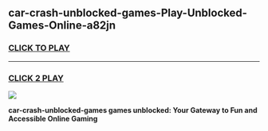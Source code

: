 
## car-crash-unblocked-games-Play-Unblocked-Games-Online-a82jn
<h3>
<a href="https://premium76.site?title=car-crash-unblocked-games&ref=24A">CLICK TO PLAY</a></h3>
<hr>

<h3>
<a href="https://premium76.site?title=car-crash-unblocked-games&ref=24A">CLICK 2 PLAY</a>
  
</h3>

<a href="https://premium76.site?title=car-crash-unblocked-games&ref=24A"><img src="https://clearcache.store/games.png"></a>


**car-crash-unblocked-games games unblocked: Your Gateway to Fun and Accessible Online Gaming**
